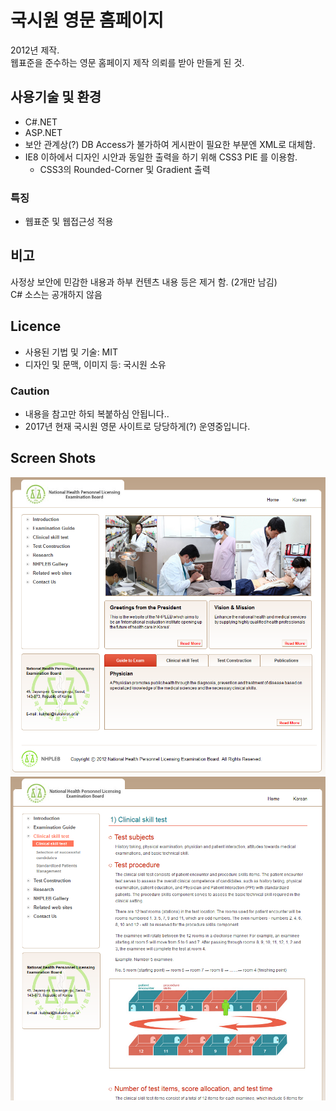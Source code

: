 # 국시원 영문 홈페이지
2012년 제작.  
웹표준을 준수하는 영문 홈페이지 제작 의뢰를 받아 만들게 된 것.  

## 사용기술 및 환경
* C#.NET
* ASP.NET
* 보안 관계상(?) DB Access가 불가하여 게시판이 필요한 부분엔 XML로 대체함.
* IE8 이하에서 디자인 시안과 동일한 출력을 하기 위해 CSS3 PIE 를 이용함.
	- CSS3의 Rounded-Corner 및 Gradient 출력

### 특징
* 웹표준 및 웹접근성 적용

## 비고
사정상 보안에 민감한 내용과 하부 컨텐츠 내용 등은 제거 함. (2개만 남김)  
C# 소스는 공개하지 않음

## Licence
- 사용된 기법 및 기술: MIT
- 디자인 및 문맥, 이미지 등: 국시원 소유

### Caution
- 내용을 참고만 하되 복붙하심 안됩니다..  
- 2017년 현재 국시원 영문 사이트로 당당하게(?) 운영중입니다.

## Screen Shots
![](https://github.com/thesoncriel/kuksiwon/blob/master/screenshots/001.png)
![](https://github.com/thesoncriel/kuksiwon/blob/master/screenshots/002.png)

